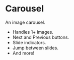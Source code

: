 # Carousel
An image carousel.
- Handles 1+ images.
- Next and Previous buttons.
- Slide indicators.
- Jump between slides.
- And more!
